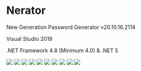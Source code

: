 # Nerator
  <p>New Generation Password Generator v20.10.16.2114</p>
  <p>Visual Studio 2019</p>
  <p>.NET Framework 4.8 (Minimum 4.0) & .NET 5</p>
  <img src="https://raw.githubusercontent.com/Soferity/Nerator/master/.screenshots/GIF.gif" />
  <img src="https://raw.githubusercontent.com/Soferity/Nerator/master/.screenshots/UI_1.png" />
  <img src="https://raw.githubusercontent.com/Soferity/Nerator/master/.screenshots/UI_2.png" />
  <img src="https://raw.githubusercontent.com/Soferity/Nerator/master/.screenshots/UI_3.png" />
  <img src="https://raw.githubusercontent.com/Soferity/Nerator/master/.screenshots/UI_4.png" />
  <img src="https://raw.githubusercontent.com/Soferity/Nerator/master/.screenshots/UI_5.png" />
  <img src="https://raw.githubusercontent.com/Soferity/Nerator/master/.screenshots/UI_6.png" />
  <img src="https://raw.githubusercontent.com/Soferity/Nerator/master/.screenshots/UI_7.png" />
  <img src="https://raw.githubusercontent.com/Soferity/Nerator/master/.screenshots/UI_8.png" />
  <img src="https://raw.githubusercontent.com/Soferity/Nerator/master/.screenshots/UI_9.png" />